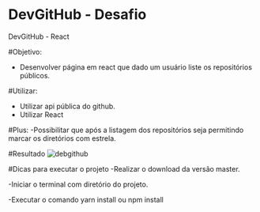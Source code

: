 # DevGitHub - Desafio
DevGitHub - React

#Objetivo: 
  - Desenvolver página em react que dado um usuário liste os repositórios públicos.
  
#Utilizar:
  - Utilizar api pública do github.
  - Utilizar React

#Plus:
  -Possibilitar que após a listagem dos repositórios seja permitindo marcar os diretórios com estrela.  
  
 #Resultado
![debgithub](https://user-images.githubusercontent.com/5350571/90711843-1e44ce00-e278-11ea-8a02-81820ba55251.png)


#Dicas para executar o projeto
  -Realizar o download da versão master.
  
  -Iniciar o terminal com diretório do projeto.
  
  -Executar o comando yarn install ou npm install
